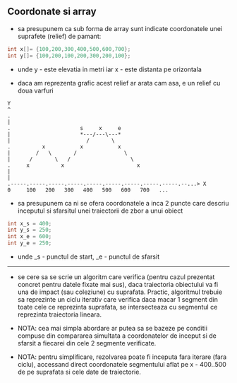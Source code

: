 ## Coordonate si array

* sa presupunem ca sub forma de array sunt indicate coordonatele unei suprafete (relief) de pamant:
```c
int x[]= {100,200,300,400,500,600,700};
int y[]= {100,200,100,200,300,200,100};
```

 - unde y - este elevatia in metri iar x - este distanta pe orizontala

* daca am reprezenta grafic acest relief ar arata cam asa, e un relief cu doua varfuri


```
Y
^
.
|
.                      s     x     e
|                      *---/---\---*
|                        /       \
.          x           x           x
|        /   \       /               \ 
|      /       \   /                   \
.     x          x                       x 
|
|
.-----.-----.-----.-----.-----.-----.-----.-----.-----.--...> X
0     100   200   300   400   500   600   700   ...
```

* sa presupunem ca ni se ofera coordonatele a inca 2 puncte care descriu inceputul si sfarsitul unei traiectorii de zbor a unui obiect
```c
int x_s = 400;
int y_s = 250;
int x_e = 600;
int y_e = 250;
```
 - unde _s - punctul de start, _e - punctul de sfarsit

---

* se cere sa se scrie un algoritm care verifica (pentru cazul prezentat concret pentru datele fixate mai sus), daca traiectoria obiectului va fi una de impact (sau coleziune) cu suprafata. Practic, algoritmul trebuie sa reprezinte un ciclu iterativ care verifica daca macar 1 segment din toate cele ce reprezinta suprafata, se intersecteaza cu segmentul ce reprezinta traiectoria lineara.

* NOTA: cea mai simpla abordare ar putea sa se bazeze pe conditii compuse din compararea simultata a coordonatelor de inceput si de sfarsit a fiecarei din cele 2 segmente verificate.
* NOTA: pentru simplificare, rezolvarea poate fi inceputa fara iterare (fara ciclu), accessand direct coordonatele segmentului aflat pe x - 400..500 de pe suprafata si cele date de traiectorie.
